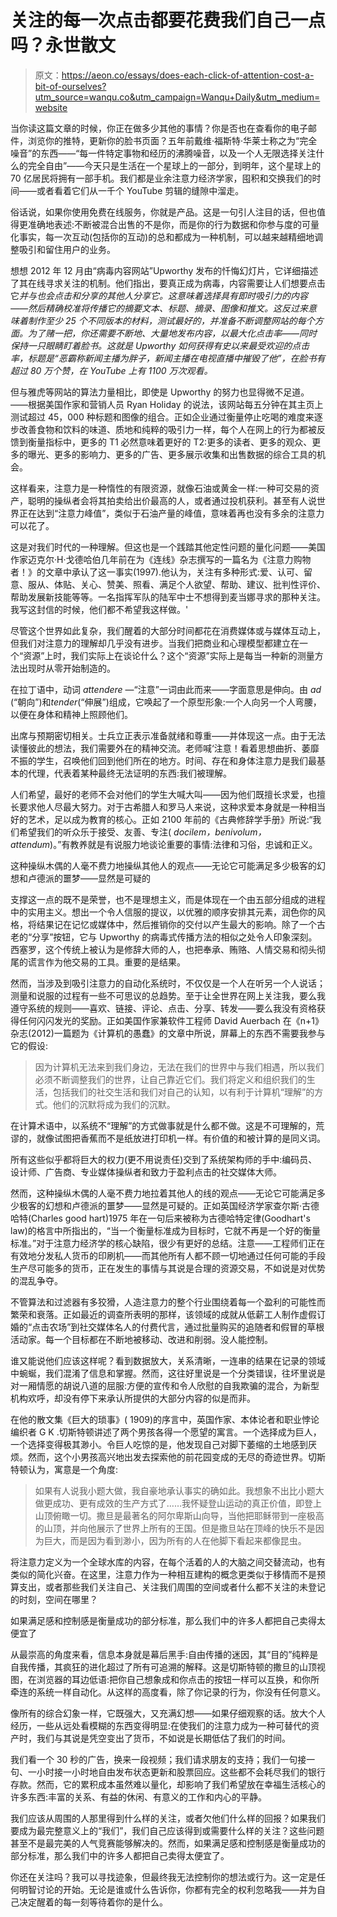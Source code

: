 # 关注的每一次点击都要花费我们自己一点吗？永世散文

> 原文：<https://aeon.co/essays/does-each-click-of-attention-cost-a-bit-of-ourselves?utm_source=wanqu.co&utm_campaign=Wanqu+Daily&utm_medium=website>

当你读这篇文章的时候，你正在做多少其他的事情？你是否也在查看你的电子邮件，浏览你的推特，更新你的脸书页面？五年前戴维·福斯特·华莱士称之为“完全噪音”的东西——“每一件特定事物和经历的沸腾噪音，以及一个人无限选择关注什么的完全自由”——今天只是生活在一个星球上的一部分，到明年，这个星球上的 70 亿居民将拥有一部手机。我们都是业余注意力经济学家，囤积和交换我们的时间——或者看着它们从一千个 YouTube 剪辑的缝隙中溜走。

俗话说，如果你使用免费在线服务，你就是产品。这是一句引人注目的话，但也值得更准确地表述:不断被混合出售的不是你，而是你的行为数据和你参与度的可量化事实，每一次互动(包括你的互动)的总和都成为一种机制，可以越来越精细地调整吸引和留住用户的业务。

想想 2012 年 12 月由“病毒内容网站”Upworthy 发布的忏悔幻灯片，它详细描述了其在线寻求关注的机制。他们指出，要真正成为病毒，内容需要让人们想要点击它*并与也会点击和分享的其他人分享它。这意味着选择具有即时吸引力的内容——然后精确校准将传播它的摘要文本、标题、摘录、图像和推文。这反过来意味着制作至少 25 个不同版本的材料，测试最好的，并准备不断调整网站的每个方面。为了赌一把，你还需要不断地、大量地发布内容，以最大化点击率——同时保持一只眼睛盯着脸书。这就是 Upworthy 如何获得有史以来最受欢迎的点击率，标题是“恶霸称新闻主播为胖子，新闻主播在电视直播中摧毁了他”，在脸书有超过 80 万个赞，在 YouTube 上有 1100 万次观看。*

但与雅虎等网站的算法力量相比，即使是 Upworthy 的努力也显得微不足道。——根据美国作家和营销人员 Ryan Holiday 的说法，该网站每五分钟在其主页上测试超过 45，000 种标题和图像的组合。正如企业通过衡量停止吃喝的难度来逐步改善食物和饮料的味道、质地和纯粹的吸引力一样，每个人在网上的行为都被反馈到衡量指标中，更多的 T1 必然意味着更好的 T2:更多的读者、更多的观众、更多的曝光、更多的影响力、更多的广告、更多展示收集和出售数据的综合工具的机会。

这样看来，注意力是一种惰性的有限资源，就像石油或黄金一样:一种可交易的资产，聪明的操纵者会将其拍卖给出价最高的人，或者通过投机获利。甚至有人说世界正在达到“注意力峰值”，类似于石油产量的峰值，意味着再也没有多余的注意力可以花了。

这是对我们时代的一种理解。但这也是一个践踏其他定性问题的量化问题——美国作家迈克尔·H·戈德哈伯几年前在为《连线》杂志撰写的一篇名为《注意力购物者！》的文章中承认了这一事实(1997).他认为，关注有多种形式:爱、认可、留意、服从、体贴、关心、赞美、照看、满足个人欲望、帮助、建议、批判性评价、帮助发展新技能等等。一名指挥军队的陆军中士不想得到麦当娜寻求的那种关注。我写这封信的时候，他们都不希望我这样做。'

尽管这个世界如此复杂，我们醒着的大部分时间都花在消费媒体或与媒体互动上，但我们对注意力的理解却几乎没有进步。当我们把商业和心理模型都建立在一个“资源”上时，我们实际上在谈论什么？这个“资源”实际上是每当一种新的测量方法出现时从零开始制造的。

在拉丁语中，动词 *attendere* —“注意”一词由此而来——字面意思是伸向。由 *ad* (“朝向”)和*tender*(“伸展”)组成，它唤起了一个原型形象:一个人向另一个人弯腰，以便在身体和精神上照顾他们。

出席与预期密切相关。士兵立正表示准备就绪和尊重——并体现这一点。由于无法读懂彼此的想法，我们需要外在的精神交流。老师喊‘注意！看着思想曲折、萎靡不振的学生，召唤他们回到他们所在的地方。时间、存在和身体注意力是我们最基本的代理，代表着某种最终无法证明的东西:我们被理解。

人们希望，最好的老师不会对他们的学生大喊大叫——因为他们既擅长求爱，也擅长要求他人尽最大努力。对于古希腊人和罗马人来说，这种求爱本身就是一种相当好的艺术，足以成为教育的核心。正如 2100 年前的《古典修辞学手册》所说:“我们希望我们的听众乐于接受、友善、专注( *docilem，benivolum，attendum*)。”有教养就是有说服力地谈论重要的事情:法律和习俗，忠诚和正义。

这种操纵木偶的人毫不费力地操纵其他人的观点——无论它可能满足多少极客的幻想和卢德派的噩梦——显然是可疑的

支撑这一点的既不是荣誉，也不是理想主义，而是体现在一个由五部分组成的进程中的实用主义。想出一个令人信服的提议，以优雅的顺序安排其元素，润色你的风格，将结果记在记忆或媒体中，然后推销你的交付以产生最大的影响。除了一个古老的“分享”按钮，它与 Upworthy 的病毒式传播方法的相似之处令人印象深刻。西塞罗，这个传统上被认为是修辞大师的人，也把奉承、贿赂、人情交易和彻头彻尾的谎言作为他交易的工具。重要的是结果。

然而，当涉及到吸引注意力的自动化系统时，不仅仅是一个人在听另一个人说话；测量和说服的过程有一些不可思议的总趋势。至于让全世界在网上关注我，要么我遵守系统的规则——喜欢、链接、评论、点击、分享、转发——要么我没有资格获得任何闪闪发光的奖励。正如美国作家兼软件工程师 David Auerbach 在《n+1》杂志(2012)一篇题为《计算机的愚蠢》的文章中所说，屏幕上的东西不需要我参与它的假设:

> 因为计算机无法来到我们身边，无法在我们的世界中与我们相遇，所以我们必须不断调整我们的世界，让自己靠近它们。我们将定义和组织我们的生活，包括我们的社交生活和我们对自己的认知，以有利于计算机“理解”的方式。他们的沉默将成为我们的沉默。

在计算术语中，以系统不“理解”的方式做事就是什么都不做。这是不可理解的，荒谬的，就像试图把香蕉而不是纸放进打印机一样。有价值的和被计算的是同义词。

所有这些似乎都将巨大的权力(更不用说责任)交到了系统架构师的手中:编码员、设计师、广告商、专业媒体操纵者和致力于盈利点击的社交媒体大师。

然而，这种操纵木偶的人毫不费力地拉着其他人的线的观点——无论它可能满足多少极客的幻想和卢德派的噩梦——显然是可疑的。正如英国经济学家查尔斯·古德哈特(Charles good hart)1975 年在一句后来被称为古德哈特定律(Goodhart's law)的格言中所指出的，“当一个衡量标准成为目标时，它就不再是一个好的衡量标准。”对于注意力经济学的核心缺陷，很少有更好的总结。注意——工程师们正在有效地分发私人货币的印刷机——而其他所有人都不顾一切地通过任何可能的手段生产尽可能多的货币，正在发生的事情与其说是合理的资源交易，不如说是对优势的混乱争夺。

不管算法和过滤器有多狡猾，人造注意力的整个行业围绕着每一个盈利的可能性而繁荣和衰落。正如最近的调查所表明的那样，该领域的成就从低薪工人制作虚假订婚的“点击农场”到社交媒体名人的付费代言，通过批量购买的追随者和假冒的草根活动家。每一个目标都在不断地被移动、改进和削弱。没人能控制。

谁又能说他们应该这样呢？看到数据放大，关系清晰，一连串的结果在记录的领域中蜿蜒，我们混淆了信息和掌握。然而，这往好里说是一个分类错误，往坏里说是对一厢情愿的胡说八道的屈服:方便的宣传和令人欣慰的自我欺骗的混合，为新型机构欢呼，却没有停下来承认所提供的大部分内容的似是而非。

在他的散文集《巨大的琐事》( 1909)的序言中，英国作家、本体论者和职业悖论编织者 G K .切斯特顿讲述了两个男孩各得一个愿望的寓言。一个选择成为巨人，一个选择变得极其渺小。令巨人吃惊的是，他发现自己对脚下萎缩的土地感到厌烦。然而，这个小男孩高兴地出发去探索他的前花园变成的无尽的奇迹世界。切斯特顿认为，寓意是一个角度:

> 如果有人说我小题大做，我自豪地承认事实的确如此。我想象不出比小题大做更成功、更有成效的生产方式了……我怀疑登山运动的真正价值，即登上山顶俯瞰一切。撒旦是最著名的阿尔卑斯山向导，当他把耶稣带到一座极高的山顶，并向他展示了世界上所有的王国。但是撒旦站在顶峰的快乐不是因为巨大，而是因为看到渺小，因为所有的人在他脚下看起来都像昆虫。

将注意力定义为一个全球水库的内容，在每个活着的人的大脑之间交替流动，也有类似的简化兴奋。在这里，注意力作为一种相互建构的概念更类似于移情而不是预算支出，或者那些我们关注自己、关注我们周围的空间或者什么都不关注的未登记的时刻，空间在哪里？

如果满足感和控制感是衡量成功的部分标准，那么我们中的许多人都把自己卖得太便宜了

从最崇高的角度来看，信息本身就是幕后黑手:自由传播的迷因，其“目的”纯粹是自我传播，其疯狂的进化超过了所有可追溯的解释。这是切斯特顿的撒旦的山顶视图，在浏览器的耳边低语:把你自己想象成和你点击的按钮一样可以互换，和你所牵连的系统一样自动化。从这样的高度看，除了你记录的行为，你没有任何意义。

像所有的综合幻象一样，它既强大，又充满幻想——如果仔细观察的话。放大个人经历，一些从远处看模糊的东西变得明显:在使我们的注意力成为一种可替代的资产时，我们与其说是凭空变出了货币，不如说是长期低估了我们的时间。

我们看一个 30 秒的广告，换来一段视频；我们请求朋友的支持；我们一句接一句、一小时接一小时地自由发布状态更新和股票回应。这些都不会耗尽我们的银行存款。然而，它的累积成本虽然难以量化，却影响了我们希望放在幸福生活核心的许多东西:丰富的关系、有益的休闲、有意义的工作和内心的平静。

我们应该从周围的人那里得到什么样的关注，或者欠他们什么样的回报？如果我们要成为最完整意义上的“我们”，我们自己应该得到或需要什么样的关注？这些问题甚至不是最完美的人气竞赛能够解决的。然而，如果满足感和控制感是衡量成功的部分标准，那么我们中的许多人都把自己卖得太便宜了。

你还在关注吗？我可以寻找迹象，但最终我无法控制你的想法或行为。这一定是任何明智讨论的开始。无论是谁或什么告诉你，你都有完全的权利忽略我——并为自己决定醒着的每一刻等待着你的是什么。